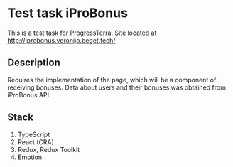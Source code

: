 # Test task iProBonus

This is a test task for ProgressTerra. Site located at http://iprobonus.veronijo.beget.tech/

## Description

Requires the implementation of the page, which will be a component of receiving bonuses.
Data about users and their bonuses was obtained from iProBonus API.

## Stack

1. TypeScript
2. React (CRA)
3. Redux, Redux Toolkit
4. Emotion
